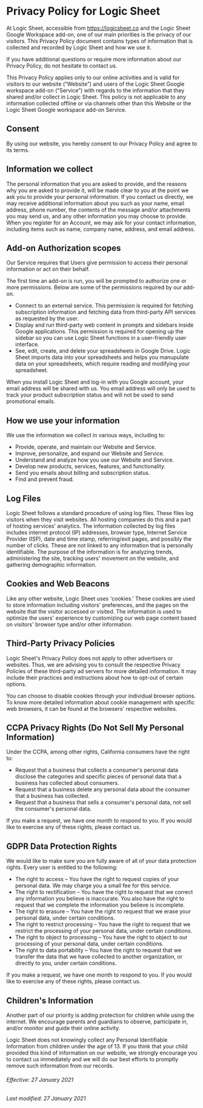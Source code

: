 # Privacy Policy for Logic Sheet
At Logic Sheet, accessible from https://logicsheet.co and the Logic Sheet Google Workspace add-on, one of our main priorities is the privacy of our visitors. This Privacy Policy document contains types of information that is collected and recorded by Logic Sheet and how we use it.

If you have additional questions or require more information about our Privacy Policy, do not hesitate to contact us.

This Privacy Policy applies only to our online activities and is valid for visitors to our website (“Website”) and users of the Logic Sheet Google workspace add-on (“Service”) with regards to the information that they shared and/or collect in Logic Sheet. This policy is not applicable to any information collected offline or via channels other than this Website or the Logic Sheet Google workspace add-on Service.
## Consent
By using our website, you hereby consent to our Privacy Policy and agree to its terms.
## Information we collect
The personal information that you are asked to provide, and the reasons why you are asked to provide it, will be made clear to you at the point we ask you to provide your personal information.
If you contact us directly, we may receive additional information about you such as your name, email address, phone number, the contents of the message and/or attachments you may send us, and any other information you may choose to provide.
When you register for an Account, we may ask for your contact information, including items such as name, company name, address, and email address.
## Add-on Authorization scopes
Our Service requires that Users give permission to access their personal information or act on their behalf.

The first time an add-on is run, you will be prompted to authorize one or more permissions. Below are some of the permissions required by our add-on.

- Connect to an external service. This permission is required for fetching subscription information and fetching data from third-party API services as requested by the user.
- Display and run third-party web content in prompts and sidebars inside Google applications. This permission is required for opening up the sidebar so you can use Logic Sheet functions in a user-friendly user interface.
- See, edit, create, and delete your spreadsheets in Google Drive. Logic Sheet imports data into your spreadsheets and helps you manupulate data on your spreadsheets, which require reading and modifying your spreadsheet.

When you install Logic Sheet and log-in with you Google account, your email address will be shared with us. You email address will only be used to track your product subscription status and will not be used to send promotional emails. 

## How we use your information

We use the information we collect in various ways, including to:

- Provide, operate, and maintain our Website and Service.
- Improve, personalize, and expand our Website and Service.
- Understand and analyze how you use our Website and Service.
- Develop new products, services, features, and functionality.
- Send you emails about billing and subscription status.
- Find and prevent fraud.
 
## Log Files
Logic Sheet follows a standard procedure of using log files. These files log visitors when they visit websites. All hosting companies do this and a part of hosting services' analytics. The information collected by log files includes internet protocol (IP) addresses, browser type, Internet Service Provider (ISP), date and time stamp, referring/exit pages, and possibly the number of clicks. These are not linked to any information that is personally identifiable. The purpose of the information is for analyzing trends, administering the site, tracking users' movement on the website, and gathering demographic information.
## Cookies and Web Beacons
Like any other website, Logic Sheet uses 'cookies.' These cookies are used to store information including visitors' preferences, and the pages on the website that the visitor accessed or visited. The information is used to optimize the users' experience by customizing our web page content based on visitors' browser type and/or other information.
## Third-Party Privacy Policies
Logic Sheet's Privacy Policy does not apply to other advertisers or websites. Thus, we are advising you to consult the respective Privacy Policies of these third-party ad servers for more detailed information. It may include their practices and instructions about how to opt-out of certain options.

You can choose to disable cookies through your individual browser options. To know more detailed information about cookie management with specific web browsers, it can be found at the browsers' respective websites.
## CCPA Privacy Rights (Do Not Sell My Personal Information)
Under the CCPA, among other rights, California consumers have the right to:

- Request that a business that collects a consumer's personal data disclose the categories and specific pieces of personal data that a business has collected about consumers.
- Request that a business delete any personal data about the consumer that a business has collected.
- Request that a business that sells a consumer's personal data, not sell the consumer's personal data.

If you make a request, we have one month to respond to you. If you would like to exercise any of these rights, please contact us.
## GDPR Data Protection Rights
We would like to make sure you are fully aware of all of your data protection rights. Every user is entitled to the following:

- The right to access – You have the right to request copies of your personal data. We may charge you a small fee for this service.
- The right to rectification – You have the right to request that we correct any information you believe is inaccurate. You also have the right to request that we complete the information you believe is incomplete.
- The right to erasure – You have the right to request that we erase your personal data, under certain conditions.
- The right to restrict processing – You have the right to request that we restrict the processing of your personal data, under certain conditions.
- The right to object to processing – You have the right to object to our processing of your personal data, under certain conditions.
- The right to data portability – You have the right to request that we transfer the data that we have collected to another organization, or directly to you, under certain conditions.

If you make a request, we have one month to respond to you. If you would like to exercise any of these rights, please contact us.
## Children's Information

Another part of our priority is adding protection for children while using the internet. We encourage parents and guardians to observe, participate in, and/or monitor and guide their online activity.

Logic Sheet does not knowingly collect any Personal Identifiable Information from children under the age of 13. If you think that your child provided this kind of information on our website, we strongly encourage you to contact us immediately and we will do our best efforts to promptly remove such information from our records.

###### Effective: 27 January 2021
###### Last modified: 27 January 2021
